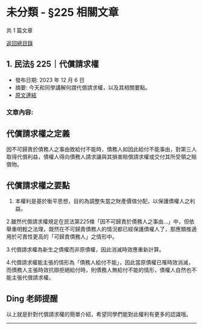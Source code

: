 # 未分類 - §225 相關文章

共 1 篇文章

[返回總目錄](00_總目錄.md)

## 1. 民法§ 225｜代償請求權

- 發布日期: 2023 年 12 月 6 日
- 摘要: 今天和同學講解何謂代償請求權，以及其相關要點。
- [原文連結](https://www.jasper-realestate.com/%e6%b0%91%e6%b3%95-225%e4%bb%a3%e5%84%9f-%e8%ab%8b%e6%b1%82-%e6%ac%8a/)

### 文章內容:

## 代償請求權之定義

因不可歸責於債務人之事由致給付不能時，債務人如因此給付不能事由，對第三人取得代償利益，債權人得向債務人請求讓與其損害賠償請求權或交付其所受領之賠償物。

## 代償請求權之要點

1. 本權利是基於衡平思想，目的為調整失當之財產價值分配，以保護債權人之利益。

2.雖然代償請求權規定在民法第225條「因不可歸責於債務人之事由…」中，但依舉重明輕之法理，既然在不可歸責債務人的情況都已經保護債權人了，那應類推適用於可責性更高的「可歸責債務人」之情形中。

3.代償請求權為新生之債權而非原債權，因此消滅時效應重新計算。

4.代償請求權能主張的情形為「債務人給付不能」，因此當原債權已罹時效消滅，而債務人主張時效抗辯拒絕給付時，則債務人無給付不能的情形，債權人自然也不能主張代償請求權。

## Ding 老師提醒

以上就是針對代償請求權的簡單介紹，希望同學們能對此權利有更多的認識哦。

---

